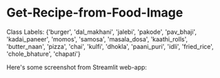 # Get-Recipe-from-Food-Image

Class Labels: {'burger', 'dal_makhani', 'jalebi', 'pakode', 'pav_bhaji', 'kadai_paneer', 'momos', 'samosa', 'masala_dosa', 'kaathi_rolls', 'butter_naan', 'pizza', 'chai', 'kulfi', 'dhokla', 'paani_puri', 'idli', 'fried_rice', 'chole_bhature', 'chapati'}

Here's some screenshot from Streamlit web-app:


